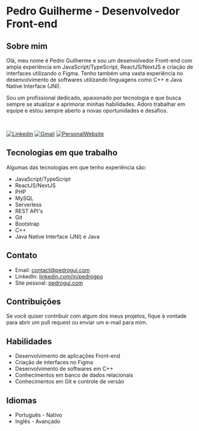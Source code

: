 # Pedro Guilherme - Desenvolvedor Front-end

## Sobre mim

Olá, meu nome é Pedro Guilherme e sou um desenvolvedor Front-end com ampla experiência em JavaScript/TypeScript, ReactJS/NextJS e criação de interfaces utilizando o Figma. Tenho também uma vasta experiência no desenvolvimento de softwares utilizando linguagens como C++ e Java Native Interface (JNI).

Sou um profissional dedicado, apaixonado por tecnologia e que busca sempre se atualizar e aprimorar minhas habilidades. Adoro trabalhar em equipe e estou sempre aberto a novas oportunidades e desafios.

$~~~~~~~~~~~$

<!-- Your badges -->
[![Linkedin](https://img.shields.io/badge/-Linkedin-blue?style=for-the-badge&logo=Linkedin&logoColor=white)](https://www.linkedin.com/in/pedrogpo)
[![Gmail](https://img.shields.io/badge/Gmail-D14836?style=for-the-badge&logo=gmail&logoColor=white)](mailto:contact@pedrogui.com)
[![PersonalWebsite](https://img.shields.io/badge/Personal_website-0078D7?style=for-the-badge&logo=Microsoft-edge&logoColor=white)](https://pedrogui.com)

## Tecnologias em que trabalho

Algumas das tecnologias em que tenho experiência são:

- JavaScript/TypeScript
- ReactJS/NextJS
- PHP
- MySQL
- Serverless
- REST API's
- Git
- Bootstrap
- C++
- Java Native Interface (JNI) e Java

## Contato

- Email: contact@pedrogui.com
- LinkedIn: [linkedin.com/in/pedrogpo](https://www.linkedin.com/in/pedrogpo/)
- Site pessoal: [pedrogui.com](https://pedrogui.com)

## Contribuições

Se você quiser contribuir com algum dos meus projetos, fique à vontade para abrir um pull request ou enviar um e-mail para mim.

## Habilidades

- Desenvolvimento de aplicações Front-end
- Criação de interfaces no Figma
- Desenvolvimento de softwares em C++
- Conhecimentos em banco de dados relacionais
- Conhecimentos em Git e controle de versão

## Idiomas

- Português - Nativo
- Inglês - Avançado
